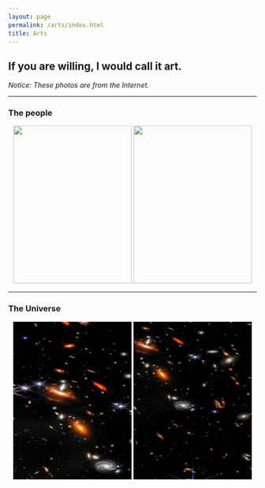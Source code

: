 ```yaml
---
layout: page
permalink: /arts/index.html
title: Arts
---
```


## If you are willing, I would call it art.

*Notice: These photos are from the Internet.*

<hr>

### The people

<center>
<div class="second">
<img src="/arts/universe/people--QTW--1.jpg" width="240" height="320">
<img src="/arts/universe/people--GQQ--1.jpg" width="240" height="320">
</div>
</center>


<hr>

### The Universe

<center>
<div class="second">
<img src="/arts/universe/universe--1.jpg" width="240" height="320">
<img src="/arts/universe/universe--3.jpg" width="240" height="320">
</div>
</center>


